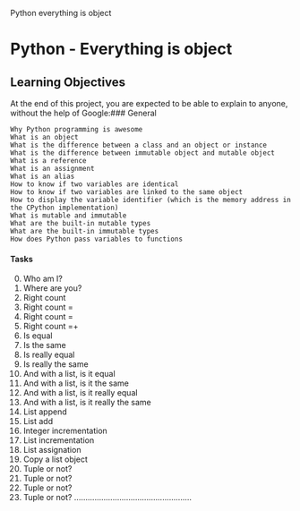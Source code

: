 Python everything is object
# Python - Everything is object

## Learning Objectives
At the end of this project, you are expected to be able to explain to anyone, without the help of Google:### General

    Why Python programming is awesome
    What is an object
    What is the difference between a class and an object or instance
    What is the difference between immutable object and mutable object
    What is a reference
    What is an assignment
    What is an alias
    How to know if two variables are identical
    How to know if two variables are linked to the same object
    How to display the variable identifier (which is the memory address in the CPython implementation)
    What is mutable and immutable
    What are the built-in mutable types
    What are the built-in immutable types
    How does Python pass variables to functions
#### Tasks
0. Who am I? 
1. Where are you? 
2. Right count 
3. Right count = 
4. Right count = 
5. Right count =+ 
6. Is equal 
7. Is the same 
8. Is really equal 
9. Is really the same 
10. And with a list, is it equal 
11. And with a list, is it the same 
12. And with a list, is it really equal 
13. And with a list, is it really the same 
14. List append 
15. List add 
16. Integer incrementation 
17. List incrementation 
18. List assignation 
19. Copy a list object 
20. Tuple or not? 
21. Tuple or not? 
22. Tuple or not? 
23. Tuple or not? 
....................................................
